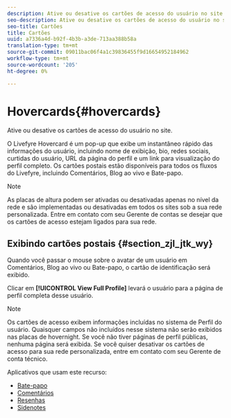 ```yaml
---
description: Ative ou desative os cartões de acesso do usuário no site.
seo-description: Ative ou desative os cartões de acesso do usuário no site.
seo-title: Cartões
title: Cartões
uuid: a7336a4d-b92f-4b3b-a3de-713aa388b58a
translation-type: tm+mt
source-git-commit: 09011bac06f4a1c39836455f9d16654952184962
workflow-type: tm+mt
source-wordcount: '205'
ht-degree: 0%

---
```



# Hovercards{#hovercards}

Ative ou desative os cartões de acesso do usuário no site.

O Livefyre Hovercard é um pop-up que exibe um instantâneo rápido das informações do usuário, incluindo nome de exibição, bio, redes sociais, curtidas do usuário, URL da página do perfil e um link para visualização do perfil completo. Os cartões postais estão disponíveis para todos os fluxos do Livefyre, incluindo Comentários, Blog ao vivo e Bate-papo.

>[!NOTE]
>
>As placas de altura podem ser ativadas ou desativadas apenas no nível da rede e são implementadas ou desativadas em todos os sites sob a sua rede personalizada. Entre em contato com seu Gerente de contas se desejar que os cartões de acesso estejam ligados para sua rede.

## Exibindo cartões postais {#section_zjl_jtk_wy}

Quando você passar o mouse sobre o avatar de um usuário em Comentários, Blog ao vivo ou Bate-papo, o cartão de identificação será exibido.

Clicar em **[!UICONTROL View Full Profile]** levará o usuário para a página de perfil completa desse usuário.

>[!NOTE]
>
>Os cartões de acesso exibem informações incluídas no sistema de Perfil do usuário. Quaisquer campos não incluídos nesse sistema não serão exibidos nas placas de hovernight. Se você não tiver páginas de perfil públicas, nenhuma página será exibida. Se você quiser desativar os cartões de acesso para sua rede personalizada, entre em contato com seu Gerente de conta técnico.



Aplicativos que usam este recurso:

* [Bate-papo](/help/using/c-about-apps/c-chat-app/c-chat-app.md#c_chat_app)
* [Comentários](/help/using/c-about-apps/c-comments/c-comments.md)
* [Resenhas](/help/using/c-about-apps/c-reviews-app/c-reviews-app.md#c_reviews_app)
* [Sidenotes](/help/using/c-about-apps/c-sidenotes-app/c-sidenotes-app.md#c_sidenotes_app)

